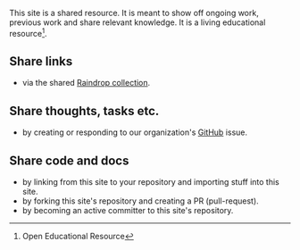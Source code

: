 
This site is a shared resource. It is meant to show off ongoing work, previous work and share relevant knowledge. It is a living educational resource[^oer].

## Share links

- via the shared [Raindrop collection](Raindrop.md).

## Share thoughts, tasks etc.

- by creating or responding to our organization's [GitHub]() issue.

## Share code and docs

- by linking from this site to your repository and importing stuff into this site.
- by forking this site's repository and creating a PR (pull-request).
- by becoming an active committer to this site's repository.

[^oer]: Open Educational Resource
